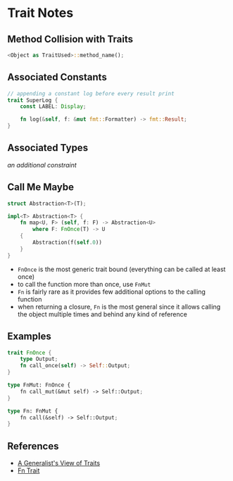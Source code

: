 # Trait Notes

## Method Collision with Traits

```rust
<Object as TraitUsed>::method_name();
```

## Associated Constants

```rust
// appending a constant log before every result print 
trait SuperLog {
    const LABEL: Display;

    fn log(&self, f: &mut fmt::Formatter) -> fmt::Result;
}
```

## Associated Types
*an additional constraint*

## Call Me Maybe

```rust
struct Abstraction<T>(T);

impl<T> Abstraction<T> {
    fn map<U, F> (self, f: F) -> Abstraction<U>
        where F: FnOnce(T) -> U
    {
        Abstraction(f(self.0))
    }
}
```

* `FnOnce` is the most generic trait bound (everything can be called at least once)
* to call the function more than once, use `FnMut`
* `Fn` is fairly rare as it provides few additional options to the calling function
* when returning a closure, `Fn` is the most general since it allows calling the object multiple times and behind any kind of reference

## Examples

```rust
trait FnOnce {
    type Output;
    fn call_once(self) -> Self::Output;
}

type FnMut: FnOnce {
    fn call_mut(&mut self) -> Self::Output;
}

type Fn: FnMut {
    fn call(&self) -> Self::Output;
}
```

## References

* [A Generalist's View of Traits](https://www.youtube.com/watch?v=3YCqgwpuFM0)
* [Fn Trait](https://www.youtube.com/watch?v=9PIn4suU3jM)
